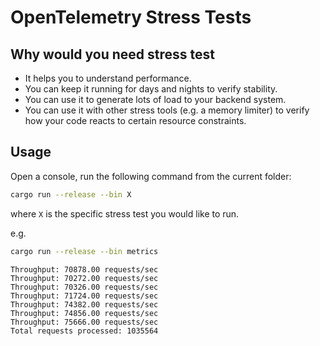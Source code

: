 # OpenTelemetry Stress Tests

## Why would you need stress test

* It helps you to understand performance.
* You can keep it running for days and nights to verify stability.
* You can use it to generate lots of load to your backend system.
* You can use it with other stress tools (e.g. a memory limiter) to verify how
  your code reacts to certain resource constraints.

## Usage

Open a console, run the following command from the current folder:

```sh
cargo run --release --bin X
```

where `X` is the specific stress test you would like to run.

e.g.

```sh
cargo run --release --bin metrics
```

```text
Throughput: 70878.00 requests/sec
Throughput: 70272.00 requests/sec
Throughput: 70326.00 requests/sec
Throughput: 71724.00 requests/sec
Throughput: 74382.00 requests/sec
Throughput: 74856.00 requests/sec
Throughput: 75666.00 requests/sec
Total requests processed: 1035564
```
